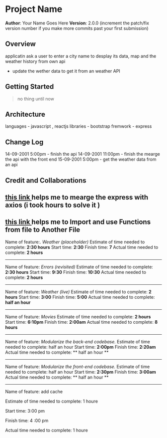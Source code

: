 # Project Name

**Author**: Your Name Goes Here
**Version**: 2.0.0 (increment the patch/fix version number if you make more commits past your first submission)

## Overview

<!-- Provide a high level overview of what this application is and why you are building it, beyond the fact that it's an assignment for this class. (i.e. What's your problem domain?) -->

applicatin ask a user to enter a city name to desplay its data, map and the weather history from own api

- update the wether data to get it from an weather API

## Getting Started

<!-- What are the steps that a user must take in order to build this app on their own machine and get it running? -->

> no thing until now

## Architecture

<!-- Provide a detailed description of the application design. What technologies (languages, libraries, etc) you're using, and any other relevant design information. -->

languages - javascript , reactjs
libraries - bootstrap
fremwork - express

## Change Log

<!-- Use this area to document the iterative changes made to your application as each feature is successfully implemented. Use time stamps. Here's an example:
01-01-2001 4:59pm - Application now has a fully-functional express server, with a GET route for the location resource. -->

14-09-2001 5:00pm - finish the api
14-09-2001 11:00pm - finish the mearge the api with the front end
15-09-2001 5:00pm - get the weather data from an api

## Credit and Collaborations

<!-- Give credit (and a link) to other people or resources that helped you build this application. -->

## [this link ](https://stackoverflow.com/questions/53846709/how-do-i-use-axios-within-expressjs) helps me to mearge the express with axios (i took hours to solve it )

## [this link ](https://www.stanleyulili.com/node/node-modules-import-and-use-functions-from-another-file/) helps me to Import and use Functions from file to Another File

Name of feature:. _Weather (placeholder)_
Estimate of time needed to complete: **2:30 hours**
Start time: **2:30**
Finish time: **7**
Actual time needed to complete: **2 hours**

---

Name of feature: _Errors (revisited)_
Estimate of time needed to complete: **2:30 hours**
Start time: **9:30**
Finish time: **10:30**
Actual time needed to complete: **2 hours**

---

Name of feature: _Weather (live)_
Estimate of time needed to complete: **2 hours**
Start time: **3:00**
Finish time: **5:00**
Actual time needed to complete: **half an hour**

---

Name of feature: _Movies_
Estimate of time needed to complete: **2 hours**
Start time: **6:10pm**
Finish time: **2:00am**
Actual time needed to complete: **8 hours**

---

Name of feature: _Modularize the back-end codebase._
Estimate of time needed to complete: half an hour
Start time: **2:00pm**
Finish time: **2:20am**
Actual time needed to complete: ** half an hour **

---

Name of feature: _Modularize the front-end codebase._
Estimate of time needed to complete: half an hour
Start time: **2:30pm**
Finish time: **3:00am**
Actual time needed to complete: ** half an hour **

---------------------------

Name of feature: add cache

Estimate of time needed to complete: 1 houre

Start time: 3:00 pm

Finish time: 4 :00 pm

Actual time needed to complete: 1 houre
